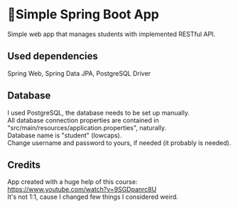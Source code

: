 # 🍃Simple Spring Boot App
Simple web app that manages students with implemented RESTful API.

## Used dependencies
Spring Web, Spring Data JPA, PostgreSQL Driver 

## Database
I used PostgreSQL, the database needs to be set up manually.<br>
All database connection properties are contained in "src/main/resources/application.properties", naturally.<br>
Database name is "student" (lowcaps).<br>
Change username and password to yours, if needed (it probably is needed).<br>

## Credits
App created with a huge help of this course: https://www.youtube.com/watch?v=9SGDpanrc8U <br>
It's not 1:1, cause I changed few things I considered weird.
